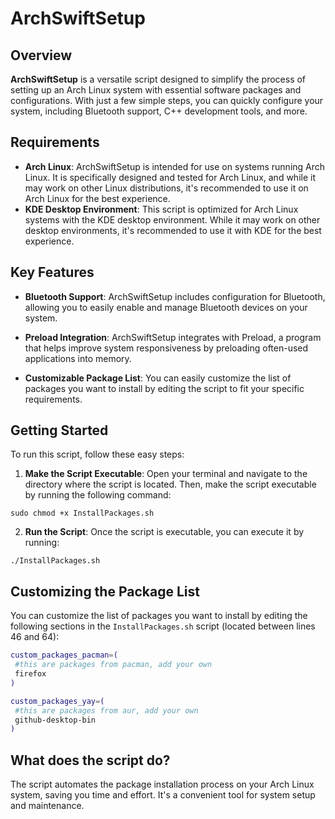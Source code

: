 # ArchSwiftSetup

## Overview

**ArchSwiftSetup** is a versatile script designed to simplify the process of setting up an Arch Linux system with essential software packages and configurations. With just a few simple steps, you can quickly configure your system, including Bluetooth support, C++ development tools, and more.

## Requirements

- **Arch Linux**: ArchSwiftSetup is intended for use on systems running Arch Linux. It is specifically designed and tested for Arch Linux, and while it may work on other Linux distributions, it's recommended to use it on Arch Linux for the best experience.
- **KDE Desktop Environment**: This script is optimized for Arch Linux systems with the KDE desktop environment. While it may work on other desktop environments, it's recommended to use it with KDE for the best experience.

## Key Features

- **Bluetooth Support**: ArchSwiftSetup includes configuration for Bluetooth, allowing you to easily enable and manage Bluetooth devices on your system.

- **Preload Integration**: ArchSwiftSetup integrates with Preload, a program that helps improve system responsiveness by preloading often-used applications into memory.

- **Customizable Package List**: You can easily customize the list of packages you want to install by editing the script to fit your specific requirements.


## Getting Started

To run this script, follow these easy steps:

1. **Make the Script Executable**: Open your terminal and navigate to the directory where the script is located. Then, make the script executable by running the following command:

```
sudo chmod +x InstallPackages.sh
```

2. **Run the Script**: Once the script is executable, you can execute it by running:

```
./InstallPackages.sh
```

## Customizing the Package List

You can customize the list of packages you want to install by editing the following sections in the `InstallPackages.sh` script (located between lines 46 and 64):

```bash
custom_packages_pacman=(
 #this are packages from pacman, add your own
 firefox
)

custom_packages_yay=(
 #this are packages from aur, add your own
 github-desktop-bin
)
```




## What does the script do?

The script automates the package installation process on your Arch Linux system, saving you time and effort. It's a convenient tool for system setup and maintenance.


